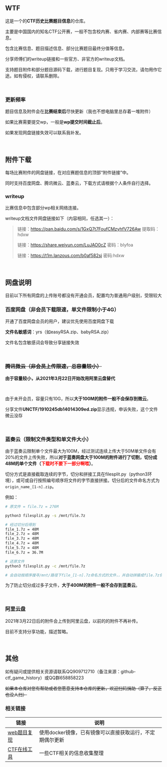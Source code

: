 ## WTF

这是一个的**CTF历史比赛题目信息**的仓库。

主要是中国国内的知名CTF公开赛，一般不包含校内赛、省内赛、内部赛等比赛信息。

包含比赛信息、题目描述信息、部分比赛题目最终分值等信息。

分享师傅们的writeup链接和一些官方、非官方的writeup文档。

支持题目附件和部分题目源码下载，进行题目复现。只用于学习交流，请勿用作它途。如有侵权，请联系删除。

<br/>

### 更新频率

题目信息及附件会在**比赛结束后**尽快更新（我也不想电脑里总存着一堆附件）

如果比赛需要提交wp，一般是**wp提交时间截止后**。

如果发现网盘链接失效可以联系我补发。

<br/>

## 附件下载

每场比赛附件的网盘链接，在对应赛题信息的顶部“附件链接”中。

同时支持百度网盘、腾讯微云、蓝奏云，下载方式请根据个人条件自行选择。

<!-- 每个比赛单独分享链接而不是所有附件一个链接的原因：-->
<!-- 1. 由于放在单个文件夹，偶尔由于不明原因某个附件被ban导致整个分享链接失效-->
<!-- 2. 蓝奏云分享不能套文件夹，分享的文件夹里的文件夹会不显示-->
<!-- 3. 方便下载，快速定位题目附件-->

### writeup

比赛信息中包含部分wp相关网络连接。

writeup文档文件网盘链接如下（内容相同，任选其一）：

> 链接：https://pan.baidu.com/s/1GxQ7t7FoufCMzyhfV726Aw 提取码：hdxw
> 
> 链接：https://share.weiyun.com/LuJAO0cZ 密码：blyfoa
> 
> 链接：https://t1m.lanzous.com/b0af582sj 密码:hdxw

<br/>

## 网盘说明

目前以下所有网盘的上传账号都没有开通会员，配置均为普通用户级别，受限较大

### 百度网盘（非会员下载限速，单文件限制小于4G）

开通了百度网盘会员的用户，建议优先使用百度网盘下载

**文件名敏感词**：yrs（如easyRSA.zip、babyRSA.zip）

文件名包含敏感词会导致分享链接失效

<br/>

### ~~腾讯微云（非会员上传限速，总容量较小）~~

**由于容量较小，从2021年3月22日开始改用阿里云盘替代**

<br/>

由于未开会员，容量只有10G，所以**大于100M的附件一般不会保存到微云**。

分享文件**UNCTF/1910245db14014309ed.zip**显示违规，申诉失败，这个文件微云没存

<br/>

### 蓝奏云（限制文件类型和单文件大小）

由于蓝奏云限制单个文件最大为100M，经过测试连续上传大于50M单文件会有20%的文件上传失败，所以**对于蓝奏网盘大于100M的附件进行了切割，切分成48M的单个文件（<font color="red">下载时不要下一部分啊喂</font>）**。

切分方式是直接截取连续的字节，切分和拼接工具在filesplit.py（python3环境），或可或自行按照编号顺序将文件的字节直接拼接。切分后的文件命名方式为`origin_name_[1-n].zip`。

例如：

```bash
# 原文件 = file.7z = 276M

python3 filesplit.py -s /mnt/file.7z

# 经过切分后得到
file_1.7z = 48M
file_2.7z = 48M
file_3.7z = 48M
file_4.7z = 48M
file_5.7z = 48M
file_6.7z = 36.7M

# 还原文件
python3 filesplit.py -c /mnt/file.7z

# 会自动按顺序搜寻/mnt/路径下file_[1-n].7z命名方式的文件，，并自动拼接成file.7z保存到/mnt/路径下
```

为了防止切分成过多子文件，**大于400M的附件一般不会存到蓝奏云**。

<br/>

### 阿里云盘

2021年3月22日后的附件会上传到阿里云盘，以前的的附件不再补传。

目前不支持分享功能，描述暂略。

<br/>


## 其他

如有疑问或提供相关资源请联系QQ909712710（备注来源：github-ctf_game_history）或QQ群658858223

~~如果本仓库对您有帮助或者您愿意支持本仓库的更新，欢迎扫码捐助（算了，反正也没人扫）~~

### 相关链接

| 链接                                                        | 说明                                                     |
| ----------------------------------------------------------- | -------------------------------------------------------- |
| [web题目复现](https://github.com/docimg/ctf_history_replay) | 使用docker镜像，已有镜像可以直接获取运行，不定期偶尔更新 |
| [CTF在线工具](https://tools.readflag.cn/)                   | 一些CTF相关的信息收集整理                                |


